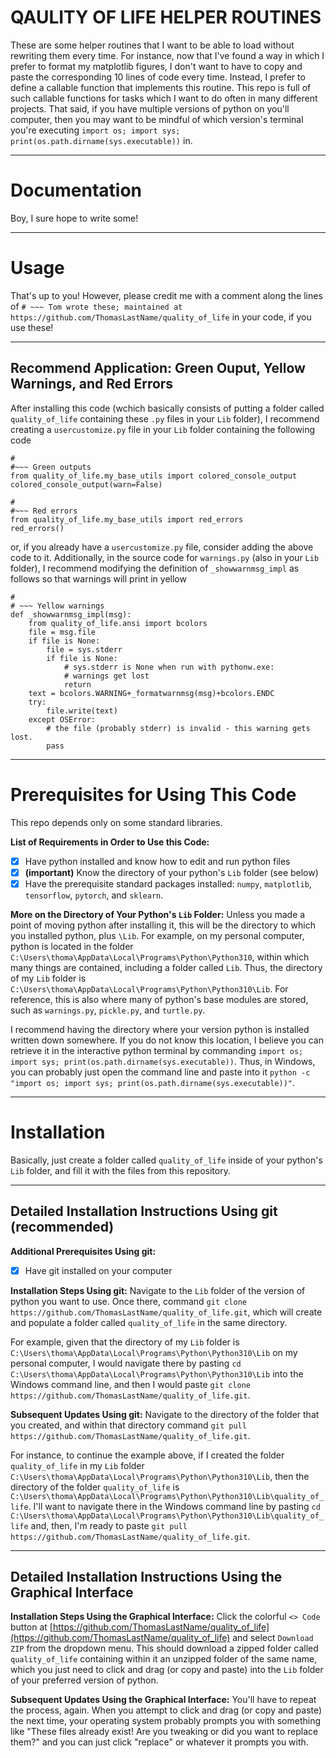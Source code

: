 # QAULITY OF LIFE HELPER ROUTINES
These are some helper routines that I want to be able to load without rewriting them every time. For instance, now that I've found a way in which I prefer to format my matplotlib figures, I don't want to have to copy and paste the corresponding 10 lines of code every time. Instead, I prefer to define a callable function that implements this routine. This repo is full of such callable functions for tasks which I want to do often in many different projects. That said, if you have multiple versions of python on you'll computer, then you may want to be mindful of which version's terminal you're executing `import os; import sys; print(os.path.dirname(sys.executable))` in.

---

# Documentation
Boy, I sure hope to write some!

---

# Usage
That's up to you! However, please credit me with a comment along the lines of `# ~~~ Tom wrote these; maintained at https://github.com/ThomasLastName/quality_of_life` in your code, if you use these!

---

## Recommend Application: Green Ouput, Yellow Warnings, and Red Errors
After installing this code (wchich basically consists of putting a folder called `quality_of_life` containing these `.py` files in your `Lib` folder), I recommend creating a `usercustomize.py` file in your `Lib` folder containing the following code
```
#
#~~~ Green outputs
from quality_of_life.my_base_utils import colored_console_output
colored_console_output(warn=False)

#
#~~~ Red errors
from quality_of_life.my_base_utils import red_errors
red_errors()
```

or, if you already have a `usercustomize.py` file, consider adding the above code to it. Additionally, in the source code for `warnings.py` (also in your `Lib` folder), I recommend modifying the definition of `_showwarnmsg_impl` as follows so that warnings will print in yellow

```
#
# ~~~ Yellow warnings
def _showwarnmsg_impl(msg):
    from quality_of_life.ansi import bcolors
    file = msg.file
    if file is None:
        file = sys.stderr
        if file is None:
            # sys.stderr is None when run with pythonw.exe:
            # warnings get lost
            return
    text = bcolors.WARNING+_formatwarnmsg(msg)+bcolors.ENDC
    try:
        file.write(text)
    except OSError:
        # the file (probably stderr) is invalid - this warning gets lost.
        pass
```

---

# Prerequisites for Using This Code
This repo depends only on some standard libraries.

**List of Requirements in Order to Use this Code:**
- [x] Have python installed and know how to edit and run python files
- [x] **(important)** Know the directory of your python's `Lib` folder (see below)
- [x] Have the prerequisite standard packages installed: `numpy`, `matplotlib`, `tensorflow`, `pytorch`, and `sklearn`.

**More on the Directory of Your Python's `Lib` Folder:** Unless you made a point of moving python after installing it, this will be the directory to which you installed python, plus `\Lib`. For example, on my personal computer, python is located in the folder  `C:\Users\thoma\AppData\Local\Programs\Python\Python310`, within which many things are contained, including a folder called `Lib`. Thus, the directory of my `Lib` folder is `C:\Users\thoma\AppData\Local\Programs\Python\Python310\Lib`. For reference, this is also where many of python's base modules are stored, such as `warnings.py`, `pickle.py`, and `turtle.py`.

I recommend having the directory where your version python is installed written down somewhere. If you do not know this location, I believe you can retrieve it in the interactive python terminal by commanding `import os; import sys; print(os.path.dirname(sys.executable))`. Thus, in Windows, you can probably just open the command line and paste into it `python -c "import os; import sys; print(os.path.dirname(sys.executable))"`. 

---

# Installation

Basically, just create a folder called `quality_of_life` inside of your python's `Lib` folder, and fill it with the files from this repository.

---

## Detailed Installation Instructions Using git (recommended)

**Additional Prerequisites Using git:**
- [x] Have git installed on your computer

**Installation Steps Using git:**
Navigate  to the `Lib` folder of the version of python you want to use. Once there, command `git clone https://github.com/ThomasLastName/quality_of_life.git`, which will create and populate a folder called `quality_of_life` in the same directory.

For example, given that the directory of my `Lib` folder is `C:\Users\thoma\AppData\Local\Programs\Python\Python310\Lib` on my personal computer, I would navigate there by pasting `cd C:\Users\thoma\AppData\Local\Programs\Python\Python310\Lib` into the Windows command line, and then I would paste `git clone https://github.com/ThomasLastName/quality_of_life.git`.

**Subsequent Updates Using git:**
Navigate to the directory of the folder that you created, and within that directory command `git pull https://github.com/ThomasLastName/quality_of_life.git`.

For instance, to continue the example above, if I created the folder `quality_of_life` in my `Lib` folder `C:\Users\thoma\AppData\Local\Programs\Python\Python310\Lib`, then the directory of the folder `quality_of_life` is `C:\Users\thoma\AppData\Local\Programs\Python\Python310\Lib\quality_of_life`. I'll want to navigate there in the Windows command line by pasting `cd C:\Users\thoma\AppData\Local\Programs\Python\Python310\Lib\quality_of_life` and, then, I'm ready to paste `git pull https://github.com/ThomasLastName/quality_of_life.git`.

---

## Detailed Installation Instructions Using the Graphical Interface

**Installation Steps Using the Graphical Interface:**
Click the colorful `<> Code` button at [https://github.com/ThomasLastName/quality_of_life](https://github.com/ThomasLastName/quality_of_life) and select `Download ZIP` from the dropdown menu. This should download a zipped folder called `quality_of_life` containing within it an unzipped folder of the same name, which you just need to click and drag (or copy and paste) into the `Lib` folder of your preferred version of python.

**Subsequent Updates Using the Graphical Interface:**
You'll have to repeat the process, again. When you attempt to click and drag (or copy and paste) the next time, your operating system probably prompts you with something like "These files already exist! Are you tweaking or did you want to replace them?" and you can just click "replace" or whatever it prompts you with.


